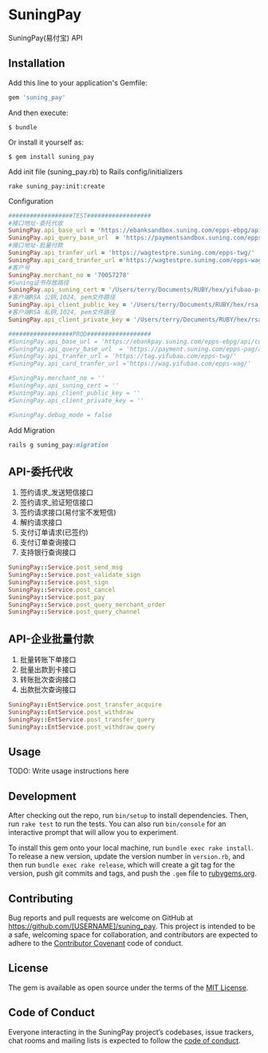 # SuningPay

SuningPay(易付宝) API

## Installation

Add this line to your application's Gemfile:

```ruby
gem 'suning_pay'
```

And then execute:

    $ bundle

Or install it yourself as:

    $ gem install suning_pay
    
Add init file (suning_pay.rb) to Rails config/initializers

    rake suning_pay:init:create
    
Configuration

```ruby
##################TEST##################
#接口地址-委托代收
SuningPay.api_base_url = 'https://ebanksandbox.suning.com/epps-ebpg/api/contract/'
SuningPay.api_query_base_url  = 'https://paymentsandbox.suning.com/epps-pag/apiGateway/merchantOrder/'
#接口地址-批量付款
SuningPay.api_tranfer_url = 'https://wagtestpre.suning.com/epps-twg/'
SuningPay.api_card_tranfer_url ='https://wagtestpre.suning.com/epps-wag/'
#客户号
SuningPay.merchant_no = '70057278'
#Suning证书存放路径
SuningPay.api_suning_cert = '/Users/terry/Documents/RUBY/hex/yifubao-pre.cer'
#客户端RSA 公钥,1024, pem文件路径
SuningPay.api_client_public_key = '/Users/terry/Documents/RUBY/hex/rsa_public_key.pem'
#客户端RSA 私钥,1024, pem文件路径
SuningPay.api_client_private_key = '/Users/terry/Documents/RUBY/hex/rsa_private_key.pem'

##################PROD##################
#SuningPay.api_base_url = 'https://ebankpay.suning.com/epps-ebpg/api/contract/'
#SuningPay.api_query_base_url  = 'https://payment.suning.com/epps-pag/apiGateway/merchantOrder/'
#SuningPay.api_tranfer_url = 'https://tag.yifubao.com/epps-twg/'
#SuningPay.api_card_tranfer_url ='https://wag.yifubao.com/epps-wag/'

#SuningPay.merchant_no = ''
#SuningPay.api_suning_cert = ''
#SuningPay.api_client_public_key = ''
#SuningPay.api_client_private_key = ''

#SuningPay.debug_mode = false
```

Add Migration
```ruby
rails g suning_pay:migration
```

    
## API-委托代收

1. 签约请求_发送短信接口
2. 签约请求_验证短信接口
3. 签约请求接口(易付宝不发短信)
4. 解约请求接口
5. 支付订单请求(已签约)
6. 支付订单查询接口
7. 支持银行查询接口

```ruby
SuningPay::Service.post_send_msg
SuningPay::Service.post_validate_sign
SuningPay::Service.post_sign
SuningPay::Service.post_cancel
SuningPay::Service.post_pay
SuningPay::Service.post_query_merchant_order
SuningPay::Service.post_query_channel
```

## API-企业批量付款

1. 批量转账下单接口
2. 批量出款到卡接口
3. 转账批次查询接口
4. 出款批次查询接口

```ruby
SuningPay::EntService.post_transfer_acquire
SuningPay::EntService.post_withdraw
SuningPay::EntService.post_transfer_query
SuningPay::EntService.post_withdraw_query
```

## Usage

TODO: Write usage instructions here

## Development

After checking out the repo, run `bin/setup` to install dependencies. Then, run `rake test` to run the tests. You can also run `bin/console` for an interactive prompt that will allow you to experiment.

To install this gem onto your local machine, run `bundle exec rake install`. To release a new version, update the version number in `version.rb`, and then run `bundle exec rake release`, which will create a git tag for the version, push git commits and tags, and push the `.gem` file to [rubygems.org](https://rubygems.org).

## Contributing

Bug reports and pull requests are welcome on GitHub at https://github.com/[USERNAME]/suning_pay. This project is intended to be a safe, welcoming space for collaboration, and contributors are expected to adhere to the [Contributor Covenant](http://contributor-covenant.org) code of conduct.

## License

The gem is available as open source under the terms of the [MIT License](http://opensource.org/licenses/MIT).

## Code of Conduct

Everyone interacting in the SuningPay project’s codebases, issue trackers, chat rooms and mailing lists is expected to follow the [code of conduct](https://github.com/[USERNAME]/suning_pay/blob/master/CODE_OF_CONDUCT.md).
